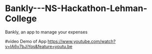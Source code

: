 # Bankly---NS-Hackathon-Lehman-College
Bankly, an app to manage your expenses

#video Demo of App 
https://www.youtube.com/watch?v=IA6v7bJiYqs&feature=youtu.be
